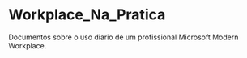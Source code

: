 # Workplace_Na_Pratica
Documentos sobre o uso diario de um profissional Microsoft Modern Workplace.
